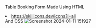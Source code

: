 Table Booking Form Made Using HTML <li>https://skillicons.dev/icons?i=all</li> And CSS
![Screenshot 2024-01-11 151927](https://github.com/Kingsman119/Chief-About-Page/assets/154053800/dbd3196f-11d7-4b6c-b077-d17f945e1b0e)
